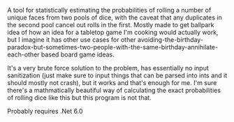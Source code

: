 A tool for statistically estimating the probabilities of rolling a number of unique faces from two pools of dice, with the caveat that any duplicates in the second pool cancel out rolls in the first. 
Mostly made to get ballpark idea of how an idea for a tabletop game I'm cooking would actually work, but I imagine it has other use cases for other avoiding-the-birthday-paradox-but-sometimes-two-people-with-the-same-birthday-annihilate-each-other based board game ideas.

It's a very brute force solution to the problem, has essentially no input sanitization (just make sure to input things that can be parsed into ints and it should mostly not crash), but it works and that's enough for me. 
I'm sure there's a mathmatically beautiful way of calculating the exact probabilities of rolling dice like this but this program is not that.

Probably requires .Net 6.0
